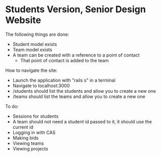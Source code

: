 # Students Version, Senior Design Website

The following things are done:
- Student model exists
- Team model exists
- A team can be created with a reference to a point of contact
  * That point of contact is added to the team


How to navigate the site:
- Launch the application with "rails s" in a terminal
- Navigate to localhost:3000
- /students should list the students and allow you to create a new one
- /teams should list the teams and allow you to create a new one


To do:
- Sessions for students
- A team should not need a student id passed to it, it should use the current id
- Logging in with CAS
- Making bids
- Viewing teams
- Viewing projects
